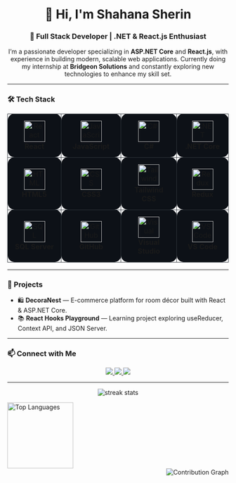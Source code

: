 <h1 align="center">👋 Hi, I'm Shahana Sherin</h1>
<h3 align="center">🚀 Full Stack Developer | .NET & React.js Enthusiast</h3>

<p align="center">
  I’m a passionate developer specializing in <b>ASP.NET Core</b> and <b>React.js</b>, with experience in building modern, scalable web applications.  
  Currently doing my internship at <b>Bridgeon Solutions</b> and constantly exploring new technologies to enhance my skill set.
</p>

---

### 🛠️ Tech Stack

<div align="center">

<table>
  <tr>
    <td align="center" width="130" style="background:#0d1117; border:1px solid #30363d; border-radius:15px; padding:15px;">
      <img src="https://cdn.jsdelivr.net/gh/devicons/devicon/icons/react/react-original.svg" width="48" height="48" alt="React" /><br/>
      <b>React</b>
    </td>
    <td align="center" width="130" style="background:#0d1117; border:1px solid #30363d; border-radius:15px; padding:15px;">
      <img src="https://cdn.jsdelivr.net/gh/devicons/devicon/icons/javascript/javascript-original.svg" width="48" height="48" alt="JavaScript" /><br/>
      <b>JavaScript</b>
    </td>
    <td align="center" width="130" style="background:#0d1117; border:1px solid #30363d; border-radius:15px; padding:15px;">
      <img src="https://cdn.jsdelivr.net/gh/devicons/devicon/icons/csharp/csharp-original.svg" width="48" height="48" alt="C#" /><br/>
      <b>C#</b>
    </td>
    <td align="center" width="130" style="background:#0d1117; border:1px solid #30363d; border-radius:15px; padding:15px;">
      <img src="https://cdn.jsdelivr.net/gh/devicons/devicon/icons/dotnetcore/dotnetcore-original.svg" width="48" height="48" alt=".NET Core" /><br/>
      <b>.NET Core</b>
    </td>
  </tr>

  <tr>
    <td align="center" width="130" style="background:#0d1117; border:1px solid #30363d; border-radius:15px; padding:15px;">
      <img src="https://cdn.jsdelivr.net/gh/devicons/devicon/icons/html5/html5-original.svg" width="48" height="48" alt="HTML" /><br/>
      <b>HTML5</b>
    </td>
    <td align="center" width="130" style="background:#0d1117; border:1px solid #30363d; border-radius:15px; padding:15px;">
      <img src="https://cdn.jsdelivr.net/gh/devicons/devicon/icons/css3/css3-original.svg" width="48" height="48" alt="CSS" /><br/>
      <b>CSS3</b>
    </td>
    <td align="center" width="130" style="background:#0d1117; border:1px solid #30363d; border-radius:15px; padding:15px;">
      <img src="https://cdn.jsdelivr.net/gh/devicons/devicon/icons/tailwindcss/tailwindcss-original.svg" width="48" height="48" alt="Tailwind" /><br/>
      <b>Tailwind CSS</b>
    </td>
    <td align="center" width="130" style="background:#0d1117; border:1px solid #30363d; border-radius:15px; padding:15px;">
      <img src="https://cdn.jsdelivr.net/gh/devicons/devicon/icons/redux/redux-original.svg" width="48" height="48" alt="Redux" /><br/>
      <b>Redux</b>
    </td>
  </tr>

  <tr>
    <td align="center" width="130" style="background:#0d1117; border:1px solid #30363d; border-radius:15px; padding:15px;">
      <img src="https://cdn.jsdelivr.net/gh/devicons/devicon/icons/microsoftsqlserver/microsoftsqlserver-plain.svg" width="48" height="48" alt="SQL Server" /><br/>
      <b>SQL Server</b>
    </td>
    <td align="center" width="130" style="background:#0d1117; border:1px solid #30363d; border-radius:15px; padding:15px;">
      <img src="https://cdn.jsdelivr.net/gh/devicons/devicon/icons/github/github-original.svg" width="48" height="48" alt="GitHub" /><br/>
      <b>GitHub</b>
    </td>
    <td align="center" width="130" style="background:#0d1117; border:1px solid #30363d; border-radius:15px; padding:15px;">
      <img src="https://cdn.jsdelivr.net/gh/devicons/devicon/icons/visualstudio/visualstudio-plain.svg" width="48" height="48" alt="Visual Studio" /><br/>
      <b>Visual Studio</b>
    </td>
    <td align="center" width="130" style="background:#0d1117; border:1px solid #30363d; border-radius:15px; padding:15px;">
      <img src="https://cdn.jsdelivr.net/gh/devicons/devicon/icons/vscode/vscode-original.svg" width="48" height="48" alt="VS Code" /><br/>
      <b>VS Code</b>
    </td>
  </tr>
</table>

</div>





---

### 🌟 Projects
- 🛍️ **DecoraNest** — E-commerce platform for room décor built with React & ASP.NET Core.  
- 📚 **React Hooks Playground** — Learning project exploring useReducer, Context API, and JSON Server.

---

### 📫 Connect with Me

<p align="center">
  <a href="https://www.linkedin.com/in/shahana-sherin-vp-589635384" target="_blank">
    <img src="https://img.shields.io/badge/LinkedIn-0A66C2?style=for-the-badge&logo=linkedin&logoColor=white" />
  </a>
  <a href="mailto:shahanavakkarath@gmail.com">
    <img src="https://img.shields.io/badge/Gmail-D14836?style=for-the-badge&logo=gmail&logoColor=white" />
  </a>
  <a href="https://github.com/shahana163sherin" target="_blank">
    <img src="https://img.shields.io/badge/GitHub-100000?style=for-the-badge&logo=github&logoColor=white" />
  </a>
</p>

---

<p align="center">
  <img src="https://github-readme-streak-stats.herokuapp.com/?user=shahana163sherin&theme=tokyonight" alt="streak stats" />
</p>
<div>
<div align="left">
 <!-- M<ost Used Languages -->
  <img src="https://github-readme-stats.vercel.app/api/top-langs/?username=shahana163sherin&layout=compact&theme=radical" alt="Top Languages" height="150" />
</div>
  <div align="right">
     <img src="https://github-readme-activity-graph.vercel.app/graph?username=YOUR_GITHUB_USERNAME&theme=react-dark&hide_border=true&area=true" alt="Contribution Graph" />
  </div>
</div>

